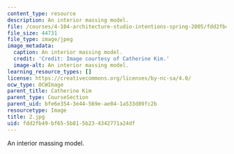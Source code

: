 ```yaml
---
content_type: resource
description: An interior massing model.
file: /courses/4-104-architecture-studio-intentions-spring-2005/fdd2fb49bf655b815b234342771a24df_2.jpg
file_size: 44731
file_type: image/jpeg
image_metadata:
  caption: An interior massing model.
  credit: 'Credit: Image courtesy of Catherine Kim.'
  image-alt: An interior massing model.
learning_resource_types: []
license: https://creativecommons.org/licenses/by-nc-sa/4.0/
ocw_type: OCWImage
parent_title: Catherine Kim
parent_type: CourseSection
parent_uid: bfe6e354-3e44-569e-ae04-1a533d89fc2b
resourcetype: Image
title: 2.jpg
uid: fdd2fb49-bf65-5b81-5b23-4342771a24df
---
```

An interior massing model.